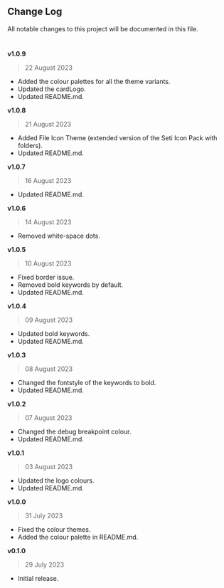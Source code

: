 ## Change Log

All notable changes to this project will be documented in this file.

#

**v1.0.9**

> 22 August 2023

-   Added the colour palettes for all the theme variants.
-   Updated the cardLogo.
-   Updated README.md.

**v1.0.8**

> 21 August 2023

-   Added File Icon Theme (extended version of the Seti Icon Pack with folders).
-   Updated README.md.

**v1.0.7**

> 16 August 2023

-   Updated README.md.

**v1.0.6**

> 14 August 2023

-   Removed white-space dots.

**v1.0.5**

> 10 August 2023

-   Fixed border issue.
-   Removed bold keywords by default.
-   Updated README.md.

**v1.0.4**

> 09 August 2023

-   Updated bold keywords.
-   Updated README.md.

**v1.0.3**

> 08 August 2023

-   Changed the fontstyle of the keywords to bold.
-   Updated README.md.

**v1.0.2**

> 07 August 2023

-   Changed the debug breakpoint colour.
-   Updated README.md.

**v1.0.1**

> 03 August 2023

-   Updated the logo colours.
-   Updated README.md.

**v1.0.0**

> 31 July 2023

-   Fixed the colour themes.
-   Added the colour palette in README.md.

**v0.1.0**

> 29 July 2023

-   Initial release.
